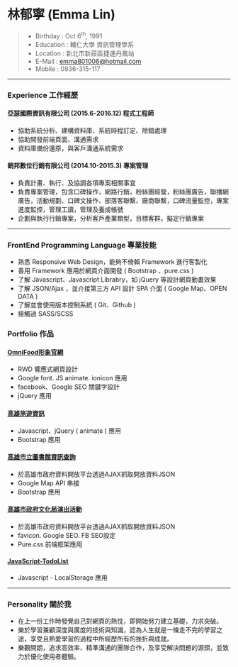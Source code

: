 # 林郁寧 (Emma Lin)

 > - Birthday : Oct 6<sup>th</sup>, 1991
 > - Education : 輔仁大學 資訊管理學系
 > - Location : 新北市新莊區捷運丹鳳站
 > - E-Mail : emma801006@hotmail.com
 > - Mobile : 0936-315-117


---
### Experience 工作經歷

#### 亞瑟國際資訊有限公司 (2015.6-2016.12) 程式工程師
 - 協助系統分析、建構資料庫、系統時程訂定、除錯處理
 - 協助開發前端頁面、溝通需求
 - 資料庫備份還原，與客戶溝通系統需求
 
#### 銷邦數位行銷有限公司 (2014.10-2015.3) 專案管理
 - 負責計畫、執行、及協調各項專案相關事宜
 - 負責專案管理，包含口碑操作，網路行銷，粉絲團經營，粉絲團廣告，聯播網廣告，活動規劃、口碑文操作、部落客聯繫、廠商聯繫，口碑流量監控，專案進度監控，管理工讀，管理及養成帳號
 - 企劃與執行行銷專案，分析客戶產業類型，目標客群，擬定行銷專案


---
### FrontEnd Programming Language 專業技能
 - 熟悉 Responsive Web Design，能夠不倚賴 Framework 進行客製化
 - 善用 Framework 應用於網頁介面開發 ( Bootstrap 、pure.css )
 - 了解 Javascript、Javascript Librabry，如 jQuery 等設計網頁動畫效果
 - 了解 JSON/Ajax ，並介接第三方 API 設計 SPA 介面 ( Google Map、OPEN DATA )
 - 了解並會使用版本控制系統 ( Git、Github )
 - 接觸過 SASS/SCSS 


### Portfolio 作品

#### [OmniFood形象官網](https://goo.gl/nHZBRy)
 - RWD 響應式網頁設計
 - Google font. JS animate. ionicon 應用
 - facebook、Google SEO 關鍵字設計
 - jQuery 應用

#### [高雄旅遊資訊](https://goo.gl/m92ueV)
 - Javascript、jQuery ( animate ) 應用
 - Bootstrap 應用

#### [高雄市立圖書館資訊查詢](https://goo.gl/uSizpR)
 - 於高雄市政府資料開放平台透過AJAX抓取開放資料JSON
 - Google Map API 串接
 - Bootstrap 應用

#### [高雄市政府文化局演出活動](https://goo.gl/Pcpq0J)
 - 於高雄市政府資料開放平台透過AJAX抓取開放資料JSON
 - favicon. Google SEO. FB SEO設定
 - Pure.css 前端框架應用

 #### [JavaScript-TodoList](https://goo.gl/UzvosB)
 - Javascript - LocalStorage 應用

 

---
### Personality 關於我
 - 在上一份工作時發覺自己對網頁的熱忱，即開始努力建立基礎，力求突破。
 - 樂於學習兼顧深度與廣度的技術與知識，認為人生就是一條走不完的學習之途，享受且熱愛學習的過程中所經歷所有的挫折與成就。
 - 樂觀開朗，追求高效率、精準溝通的團隊合作，及享受解決問題的源頭，並致力於優化使用者體驗。
 
